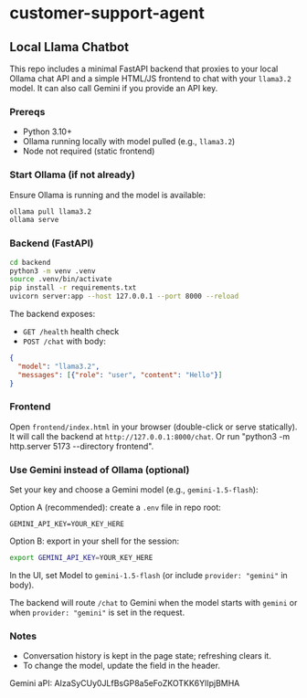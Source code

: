 # customer-support-agent

## Local Llama Chatbot

This repo includes a minimal FastAPI backend that proxies to your local Ollama chat API and a simple HTML/JS frontend to chat with your `llama3.2` model. It can also call Gemini if you provide an API key.

### Prereqs
- Python 3.10+
- Ollama running locally with model pulled (e.g., `llama3.2`)
- Node not required (static frontend)

### Start Ollama (if not already)
Ensure Ollama is running and the model is available:

```bash
ollama pull llama3.2
ollama serve
```

### Backend (FastAPI)

```bash
cd backend
python3 -m venv .venv
source .venv/bin/activate
pip install -r requirements.txt
uvicorn server:app --host 127.0.0.1 --port 8000 --reload
```

The backend exposes:
- `GET /health` health check
- `POST /chat` with body:

```json
{
  "model": "llama3.2",
  "messages": [{"role": "user", "content": "Hello"}]
}
```

### Frontend
Open `frontend/index.html` in your browser (double-click or serve statically). It will call the backend at `http://127.0.0.1:8000/chat`.
Or run "python3 -m http.server 5173 --directory frontend".
### Use Gemini instead of Ollama (optional)

Set your key and choose a Gemini model (e.g., `gemini-1.5-flash`):

Option A (recommended): create a `.env` file in repo root:

```
GEMINI_API_KEY=YOUR_KEY_HERE
```

Option B: export in your shell for the session:

```bash
export GEMINI_API_KEY=YOUR_KEY_HERE
```

In the UI, set Model to `gemini-1.5-flash` (or include `provider: "gemini"` in body).

The backend will route `/chat` to Gemini when the model starts with `gemini` or when `provider: "gemini"` is set in the request.
### Notes
- Conversation history is kept in the page state; refreshing clears it.
- To change the model, update the field in the header.

Gemini aPI: AIzaSyCUy0JLfBsGP8a5eFoZKOTKK6YlIpjBMHA